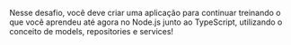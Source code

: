 Nesse desafio, você deve criar uma aplicação para continuar treinando o que você aprendeu até agora no Node.js junto ao TypeScript, utilizando o conceito de models, repositories e services!